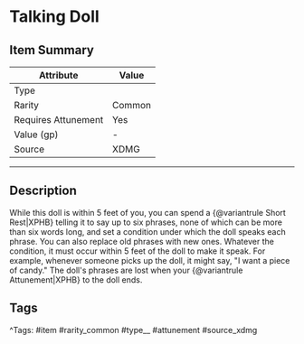 # Talking Doll

## Item Summary

| Attribute            | Value                        |
|----------------------|------------------------------|
| Type                 |   |
| Rarity               | Common             |
| Requires Attunement  | Yes                |
| Value (gp)           | -    |
| Source               | XDMG |

---

## Description

While this doll is within 5 feet of you, you can spend a {@variantrule Short Rest|XPHB} telling it to say up to six phrases, none of which can be more than six words long, and set a condition under which the doll speaks each phrase. You can also replace old phrases with new ones. Whatever the condition, it must occur within 5 feet of the doll to make it speak. For example, whenever someone picks up the doll, it might say, "I want a piece of candy." The doll's phrases are lost when your {@variantrule Attunement|XPHB} to the doll ends.

## Tags

^Tags: #item #rarity_common #type__ #attunement #source_xdmg